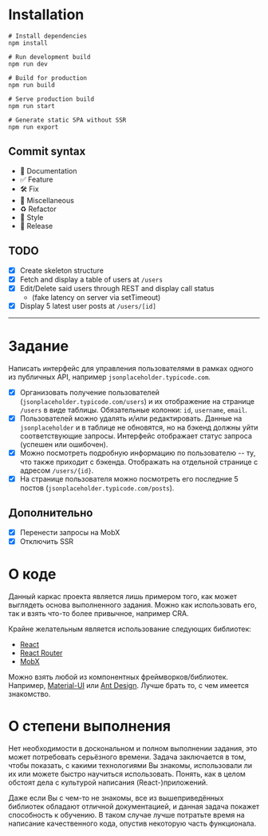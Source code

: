 # Installation

```shell
# Install dependencies
npm install

# Run development build
npm run dev

# Build for production
npm run build

# Serve production build
npm run start

# Generate static SPA without SSR
npm run export
```

## Commit syntax 

* :blue_book: Documentation
* :white_check_mark: Feature
* :hammer_and_wrench: Fix
* :corn: Miscellaneous
* :recycle: Refactor
* :art: Style
* :milky_way: Release

## TODO

- [X] Create skeleton structure
- [X] Fetch and display a table of users at `/users`
- [X] Edit/Delete said users through REST and display call status
    * (fake latency on server via setTimeout)
- [X] Display 5 latest user posts at `/users/[id]`

---

# Задание

Написать интерфейс для управления пользователями в рамках одного из публичных API,
например `jsonplaceholder.typicode.com`.

- [X] Организовать получение пользователей (`jsonplaceholder.typicode.com/users`) и их отображение
      на странице `/users` в виде таблицы. Обязательные колонки: `id`, `username`, `email`.
- [X] Пользователей можно удалять и/или редактировать. Данные на `jsonplaceholder` и в таблице не обновятся,
      но на бэкенд должны уйти соответствующие запросы. Интерфейс отображает статус запроса (успешен или ошибочен).
- [X] Можно посмотреть подробную информацию по пользователю -- ту, что также приходит с бэкенда.
      Отображать на отдельной странице с адресом `/users/{id}`.
- [X] На странице пользователя можно посмотреть его последние 5 постов (`jsonplaceholder.typicode.com/posts`).

## Дополнительно

- [X] Перенести запросы на MobX
- [X] Отключить SSR

# О коде

Данный каркас проекта является лишь примером того, как может выглядеть основа выполненного задания.
Можно как использовать его, так и взять что-то более привычное, например CRA.

Крайне желательным является использование следующих библиотек:

- [React](https://reactjs.org/)
- [React Router](https://reacttraining.com/react-router/)
- [MobX](https://mobx.js.org/)

Можно взять любой из компонентных фреймворков/библиотек.
Например, [Material-UI](https://material-ui.com/) или [Ant Design](https://ant.design/).
Лучше брать то, с чем имеется знакомство.

# О степени выполнения

Нет необходимости в доскональном и полном выполнении задания, это может потребовать серьёзного времени.
Задача заключается в том, чтобы показать, с какими технологиями Вы знакомы, использовали ли их
или можете быстро научиться использовать. Понять, как в целом обстоят дела с культурой написания (React-)приложений.

Даже если Вы с чем-то не знакомы, все из вышеприведённых библиотек обладают отличной документацией,
и данная задача покажет способность к обучению. В таком случае лучше потратьте время на написание
качественного кода, опустив некоторую часть функционала.
